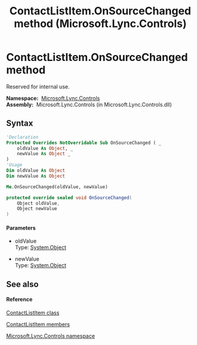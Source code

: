 ﻿---
title: ContactListItem.OnSourceChanged method  (Microsoft.Lync.Controls)
TOCTitle: 'OnSourceChanged method '
ms:assetid: M:Microsoft.Lync.Controls.ContactListItem.OnSourceChanged(System.Object,System.Object)_DI_3_UC_OCS14MrefLyncWPF
ms:mtpsurl: https://msdn.microsoft.com/en-us/library/microsoft.lync.controls.contactlistitem.onsourcechanged(v=office.15)
ms:contentKeyID: 48590040
ms.date: 07/28/2014
mtps_version: v=office.15
f1_keywords:
- Microsoft.Lync.Controls.ContactListItem.OnSourceChanged
dev_langs:
- CSharp
- JScript
- VB
- other
---

# ContactListItem.OnSourceChanged method

Reserved for internal use.

**Namespace:**  [Microsoft.Lync.Controls](microsoft-lync-controls-namespace_1.md)  
**Assembly:**  Microsoft.Lync.Controls (in Microsoft.Lync.Controls.dll)

## Syntax

``` vb
'Declaration
Protected Overrides NotOverridable Sub OnSourceChanged ( _
    oldValue As Object, _
    newValue As Object _
)
'Usage
Dim oldValue As Object
Dim newValue As Object

Me.OnSourceChanged(oldValue, newValue)
```

``` csharp
protected override sealed void OnSourceChanged(
    Object oldValue,
    Object newValue
)
```

#### Parameters

  - oldValue  
    Type: [System.Object](http://msdn2.microsoft.com/en-us/library/e5kfa45b)  

<!-- end list -->

  - newValue  
    Type: [System.Object](http://msdn2.microsoft.com/en-us/library/e5kfa45b)  

## See also

#### Reference

[ContactListItem class](contactlistitem-class-microsoft-lync-controls_1.md)

[ContactListItem members](contactlistitem-members-microsoft-lync-controls_1.md)

[Microsoft.Lync.Controls namespace](microsoft-lync-controls-namespace_1.md)

